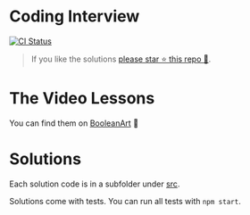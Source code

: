 # Coding Interview

[![CI Status](https://github.com/basarat/coding-interview/workflows/Continuous%20Integration/badge.svg)](https://github.com/basarat/coding-interview/actions/workflows/ci.yml)

> If you like the solutions [please star ⭐ this repo 🌟](https://github.com/basarat/coding-interview/stargazers).

# The Video Lessons
You can find them on [BooleanArt](https://www.booleanart.com/courses) 🌹

# Solutions
Each solution code is in a subfolder under [src](https://github.com/basarat/coding-interview/tree/master/src).

Solutions come with tests. You can run all tests with `npm start`.
